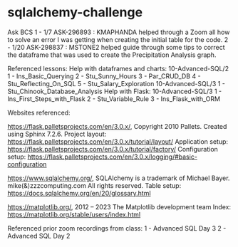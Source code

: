 # sqlalchemy-challenge

Ask BCS
    1 - 1/7 ASK-296893 : KMAPHANDA helped through a Zoom all how to solve an error I was getting when creating the initial table for the code. 
    2 - 1/20 ASK-298837 : MSTONE2 helped guide through some tips to correct the dataframe that was used to create the Precipitation Analysis graph.

Referenced lessons: 
    Help with dataframes and charts: 
        10-Advanced-SQL/2
            1 - Ins_Basic_Querying
            2 - Stu_Sunny_Hours
            3 - Par_CRUD_DB
            4 - Stu_Reflecting_On_SQL
            5 - Stu_Salary_Exploration
        10-Advanced-SQL/3
            1 - Stu_Chinook_Database_Analysis
    Help with Flask:
        10-Advanced-SQL/3
            1 - Ins_First_Steps_with_Flask
            2 - Stu_Variable_Rule
            3 - Ins_Flask_with_ORM

Websites referenced: 

https://flask.palletsprojects.com/en/3.0.x/, Copyright 2010 Pallets. Created using Sphinx 7.2.6.
    Project layout: https://flask.palletsprojects.com/en/3.0.x/tutorial/layout/
    Application setup: https://flask.palletsprojects.com/en/3.0.x/tutorial/factory/
    Configuration setup: https://flask.palletsprojects.com/en/3.0.x/logging/#basic-configuration

https://www.sqlalchemy.org/, SQLAlchemy is a trademark of Michael Bayer. mike(&)zzzcomputing.com All rights reserved.
    Table setup: https://docs.sqlalchemy.org/en/20/glossary.html

https://matplotlib.org/, 2012 – 2023 The Matplotlib development team
    Index: https://matplotlib.org/stable/users/index.html

Referenced prior zoom recordings from class: 
    1 - Advanced SQL Day 3
    2 - Advanced SQL Day 2

